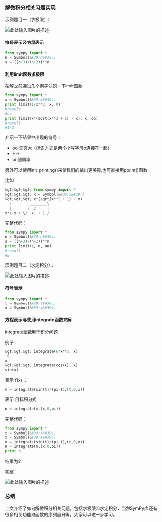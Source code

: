 ### 解微积分相关习题实现

示例题目一（求极限）：

![此处输入图片的描述](https://dn-anything-about-doc.qbox.me/document-uid208579labid2400timestamp1481597811787.png/wm)


#### 符号表示及方程表示

```python
from sympy import *
n = Symbol(&#39;n&#39;)
s = ((n+3)/(n+2))**n
```

#### 利用limit函数求极限

在解之前通过几个例子认识一下limit函数

```python
from sympy import *
x = Symbol(&#39;x&#39;)
print limit(1/x**2, x, 0)
#result
#oo
print limit(x*(sqrt(x**2 + 1) - x), x, oo)
#result
#1/2
```

介绍一下结果中出现的符号：

- oo 无穷大（标识方式是两个小写字母o连接在一起）
- E e 
- pi 圆周率 

另外可以使用init_printing()来使我们的输出更美观,也可直接用pprint()函数

比如

```python
&gt;&gt;&gt; from sympy import *
&gt;&gt;&gt; x = Symbol(&#39;x&#39;)
&gt;&gt;&gt; x*(sqrt(x**2 + 1) - x)
  /        ________\
  |       /  2     |
x*\-x + \/  x  + 1 /
```

完整代码：

```python
from sympy import *
n = Symbol(&#39;n&#39;)
s = ((n+3)/(n+2))**n
print limit(s, n, oo)
#result
#E
```


示例题目二（求定积分）：


![此处输入图片的描述](https://dn-anything-about-doc.qbox.me/document-uid208579labid2400timestamp1481597812641.png/wm)

#### 符号表示

```python
from sympy import *
t = Symbol(&#39;t&#39;)
x = Symbol(&#39;x&#39;)
```

#### 方程表示与使用integrate函数求解

integrate函数用于积分问题 

例子：

```python
&gt;&gt;&gt; integrate(6*x**5, x)
 6
x
&gt;&gt;&gt; integrate(cos(x), x)
sin(x)
```

表示 f(x) ：

```python
m = integrate(sin(t)/(pi-t),(t,0,x))
```

表示 目标积分式

```python
n = integrate(m,(x,0,pi))
```

完整代码：

```python
from sympy import *
t = Symbol(&#39;t&#39;)
x = Symbol(&#39;x&#39;)
m = integrate(sin(t)/(pi-t),(t,0,x))
n = integrate(m,(x,0,pi))
print n
```

结果为2

答案：

![此处输入图片的描述](https://dn-anything-about-doc.qbox.me/document-uid208579labid2400timestamp1481597812856.png/wm)

### 总结
上文介绍了如何解微积分相关习题，包括求极限和求定积分，当然SymPy库还有很多相关功能如函数的序列展开等，大家可以进一步学习。
